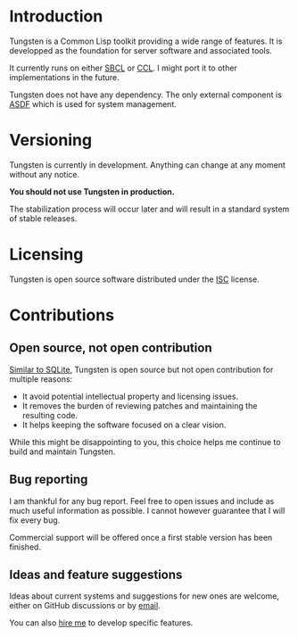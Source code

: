 # Introduction
Tungsten is a Common Lisp toolkit providing a wide range of features. It is
developped as the foundation for server software and associated tools.

It currently runs on either [SBCL](http://sbcl.org/) or
[CCL](https://ccl.clozure.com/). I might port it to other implementations in
the future.

Tungsten does not have any dependency. The only external component is
[ASDF](https://asdf.common-lisp.dev/) which is used for system management.

# Versioning
Tungsten is currently in development. Anything can change at any moment
without any notice.

**You should not use Tungsten in production.**

The stabilization process will occur later and will result in a standard
system of stable releases.

# Licensing
Tungsten is open source software distributed under the
[ISC](https://opensource.org/licenses/ISC) license.

# Contributions
## Open source, not open contribution
[Similar to SQLite](https://www.sqlite.org/copyright.html), Tungsten is open
source but not open contribution for multiple reasons:

- It avoid potential intellectual property and licensing issues.
- It removes the burden of reviewing patches and maintaining the resulting
  code.
- It helps keeping the software focused on a clear vision.

While this might be disappointing to you, this choice helps me continue to
build and maintain Tungsten.

## Bug reporting
I am thankful for any bug report. Feel free to open issues and include as much
useful information as possible. I cannot however guarantee that I will fix
every bug.

Commercial support will be offered once a first stable version has been
finished.

## Ideas and feature suggestions
Ideas about current systems and suggestions for new ones are welcome, either
on GitHub discussions or by [email](mailto:nicolas@n16f.net).

You can also [hire me](mailto:nicolas@exograd.com) to develop specific
features.
